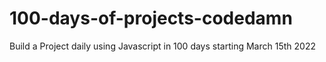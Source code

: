 # 100-days-of-projects-codedamn
Build a Project daily using Javascript in 100 days 
starting March 15th 2022
